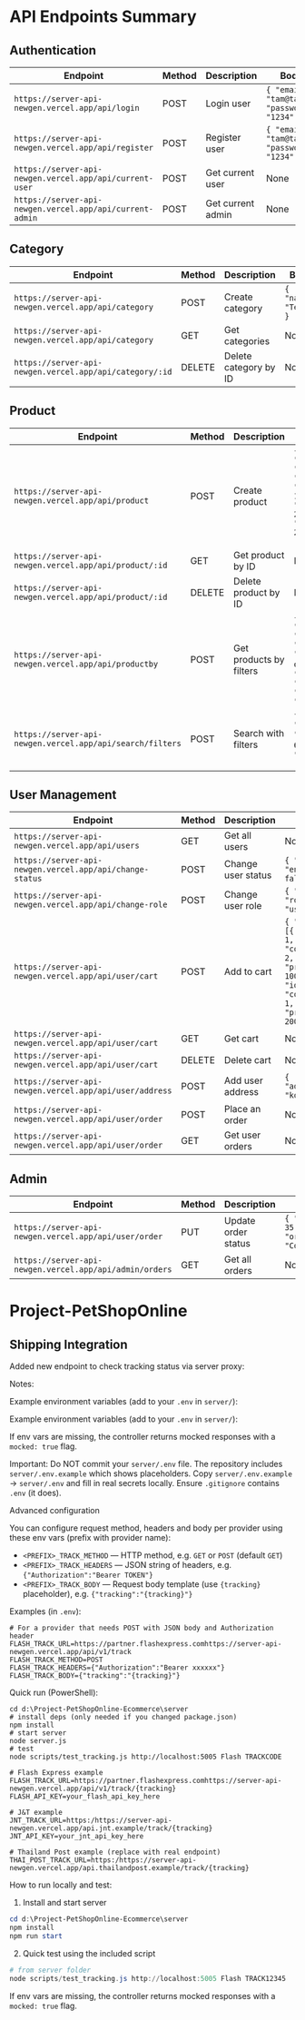 # API Endpoints Summary

## Authentication

| Endpoint                            | Method | Description        | Body                                                 |
|-------------------------------------|--------|--------------------|------------------------------------------------------|
| `https://server-api-newgen.vercel.app/api/login`                        | POST   | Login user         | `{ "email": "tam@tam", "password": "1234" }`         |
| `https://server-api-newgen.vercel.app/api/register`                     | POST   | Register user      | `{ "email": "tam@tam", "password": "1234" }`         |
| `https://server-api-newgen.vercel.app/api/current-user`                 | POST   | Get current user   | None                                                 |
| `https://server-api-newgen.vercel.app/api/current-admin`                | POST   | Get current admin  | None                                                 |

## Category

| Endpoint                            | Method | Description            | Body                        |
|-------------------------------------|--------|------------------------|-----------------------------|
| `https://server-api-newgen.vercel.app/api/category`                     | POST   | Create category         | `{ "name": "Test1" }`       |
| `https://server-api-newgen.vercel.app/api/category`                     | GET    | Get categories          | None                        |
| `https://server-api-newgen.vercel.app/api/category/:id`                 | DELETE | Delete category by ID   | None                        |

## Product

| Endpoint                            | Method | Description            | Body                                                                                  |
|-------------------------------------|--------|------------------------|---------------------------------------------------------------------------------------|
| `https://server-api-newgen.vercel.app/api/product`                      | POST   | Create product          | `{ "title": "TEST", "description": "test", "price": 10000, "quantity": 20, "categoryId": 2, "images": [] }` |
| `https://server-api-newgen.vercel.app/api/product/:id`                  | GET    | Get product by ID       | None                                                                                  |
| `https://server-api-newgen.vercel.app/api/product/:id`                  | DELETE | Delete product by ID    | None                                                                                  |
| `https://server-api-newgen.vercel.app/api/productby`                    | POST   | Get products by filters | `{ "sort": "price", "order": "asc", "limit": 2 }` or `{ "sort": "quantity", "order": "desc", "limit": 2 }` |
| `https://server-api-newgen.vercel.app/api/search/filters`               | POST   | Search with filters     | `{ "query": "mouse" }`, `{ "price": [100, 600] }`, or `{ "category": [1, 2] }`        |

## User Management

| Endpoint                            | Method | Description               | Body                                                       |
|-------------------------------------|--------|---------------------------|------------------------------------------------------------|
| `https://server-api-newgen.vercel.app/api/users`                        | GET    | Get all users             | None                                                       |
| `https://server-api-newgen.vercel.app/api/change-status`                | POST   | Change user status        | `{ "id": 1, "enabled": false }`                            |
| `https://server-api-newgen.vercel.app/api/change-role`                  | POST   | Change user role          | `{ "id": 1, "role": "user" }`                              |
| `https://server-api-newgen.vercel.app/api/user/cart`                    | POST   | Add to cart               | `{ "cart": [{ "id": 1, "count": 2, "price": 100 }, { "id": 5, "count": 1, "price": 200 }] }` |
| `https://server-api-newgen.vercel.app/api/user/cart`                    | GET    | Get cart                  | None                                                       |
| `https://server-api-newgen.vercel.app/api/user/cart`                    | DELETE | Delete cart               | None                                                       |
| `https://server-api-newgen.vercel.app/api/user/address`                 | POST   | Add user address          | `{ "address": "korat" }`                                   |
| `https://server-api-newgen.vercel.app/api/user/order`                   | POST   | Place an order            | None                                                       |
| `https://server-api-newgen.vercel.app/api/user/order`                   | GET    | Get user orders           | None                                                       |

## Admin

| Endpoint                            | Method | Description               | Body                              |
|-------------------------------------|--------|---------------------------|-----------------------------------|
| `https://server-api-newgen.vercel.app/api/user/order`                   | PUT    | Update order status        | `{ "orderId": 35, "orderStatus": "Completed" }` |
| `https://server-api-newgen.vercel.app/api/admin/orders`                 | GET    | Get all orders             | None                              |
# Project-PetShopOnline

## Shipping Integration

Added new endpoint to check tracking status via server proxy:


Notes:

Example environment variables (add to your `.env` in `server/`):

Example environment variables (add to your `.env` in `server/`):

If env vars are missing, the controller returns mocked responses with a `mocked: true` flag.

Important: Do NOT commit your `server/.env` file. The repository includes `server/.env.example` which shows placeholders.
Copy `server/.env.example` -> `server/.env` and fill in real secrets locally. Ensure `.gitignore` contains `.env` (it does).

Advanced configuration

You can configure request method, headers and body per provider using these env vars (prefix with provider name):

- `<PREFIX>_TRACK_METHOD` — HTTP method, e.g. `GET` or `POST` (default `GET`)
- `<PREFIX>_TRACK_HEADERS` — JSON string of headers, e.g. `{"Authorization":"Bearer TOKEN"}`
- `<PREFIX>_TRACK_BODY` — Request body template (use `{tracking}` placeholder), e.g. `{"tracking":"{tracking}"}`

Examples (in `.env`):

```
# For a provider that needs POST with JSON body and Authorization header
FLASH_TRACK_URL=https://partner.flashexpress.comhttps://server-api-newgen.vercel.app/api/v1/track
FLASH_TRACK_METHOD=POST
FLASH_TRACK_HEADERS={"Authorization":"Bearer xxxxxx"}
FLASH_TRACK_BODY={"tracking":"{tracking}"}
```

Quick run (PowerShell):
```
cd d:\Project-PetShopOnline-Ecommerce\server
# install deps (only needed if you changed package.json)
npm install
# start server
node server.js
# test
node scripts/test_tracking.js http://localhost:5005 Flash TRACKCODE
```


```
# Flash Express example
FLASH_TRACK_URL=https://partner.flashexpress.comhttps://server-api-newgen.vercel.app/api/v1/track/{tracking}
FLASH_API_KEY=your_flash_api_key_here

# J&T example
JNT_TRACK_URL=https:/https://server-api-newgen.vercel.app/api.jnt.example/track/{tracking}
JNT_API_KEY=your_jnt_api_key_here

# Thailand Post example (replace with real endpoint)
THAI_POST_TRACK_URL=https:/https://server-api-newgen.vercel.app/api.thailandpost.example/track/{tracking}
```

How to run locally and test:

1. Install and start server

```powershell
cd d:\Project-PetShopOnline-Ecommerce\server
npm install
npm run start
```

2. Quick test using the included script

```powershell
# from server folder
node scripts/test_tracking.js http://localhost:5005 Flash TRACK12345
```

If env vars are missing, the controller returns mocked responses with a `mocked: true` flag.


